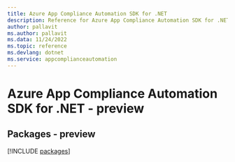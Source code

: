 ```yaml
---
title: Azure App Compliance Automation SDK for .NET
description: Reference for Azure App Compliance Automation SDK for .NET
author: pallavit
ms.author: pallavit
ms.data: 11/24/2022
ms.topic: reference
ms.devlang: dotnet
ms.service: appcomplianceautomation
---
```

# Azure App Compliance Automation SDK for .NET - preview
## Packages - preview
[!INCLUDE [packages](app-compliance-automation-index.md)]